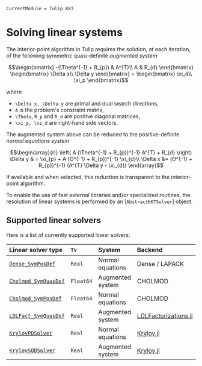 ```@meta
CurrentModule = Tulip.KKT
```

# Solving linear systems

The interior-point algorithm in Tulip requires the solution, at each iteration, of the following symmetric quasi-definite _augmented system_
```math
\begin{bmatrix}
    -(\Theta^{-1} + R_{p}) & A^{T}\\
    A & R_{d}
\end{bmatrix}
\begin{bmatrix}
    \Delta x\\
    \Delta y
\end{bmatrix}
=
\begin{bmatrix}
    \xi_d\\
    \xi_p
\end{bmatrix}
```
where
* ``\Delta x, \Delta y`` are primal and dual search directions,
* ``A`` is the problem's constraint matrix,
* ``\Theta``, ``R_p`` and ``R_d`` are positive diagonal matrices,
* ``\xi_p, \xi_d`` are right-hand side vectors.

The augmented system above can be reduced to the positive-definite _normal equations system_
```math
\begin{array}{rl}
\left(
    A (\Theta^{-1} + R_{p})^{-1} A^{T} + R_{d}
\right)
\Delta y
& =
\xi_{p} + A (Θ^{-1} + R_{p})^{-1} \xi_{d}\\
\Delta x &= (Θ^{-1} + R_{p})^{-1} (A^{T} \Delta y - \xi_{d})
\end{array}
```
If available and when selected, this reduction is transparent to the interior-point algorithm.

To enable the use of fast external libraries and/or specialized routines, the resolution of linear systems is performed by an [`AbstractKKTSolver`] object.


## Supported linear solvers

Here is a list of currently supported linear solvers:

| Linear solver type | `Tv` | System | Backend | Method |
|:-------------------|:-----|:-------|:--------|:-------|
| [`Dense_SymPosDef`](@ref) | `Real` | Normal equations | Dense / LAPACK | Cholesky
| [`Cholmod_SymQuasDef`](@ref) | `Float64` | Augmented system | CHOLMOD | LDLᵀ
| [`Cholmod_SymPosDef`](@ref) | `Float64` | Normal equations | CHOLMOD | Cholesky
| [`LDLFact_SymQuasDef`](@ref) | `Real` | Augmented system | [LDLFactorizations.jl](https://github.com/JuliaSmoothOptimizers/LDLFactorizations.jl) | LDLᵀ
| [`KrylovPDSolver`](@ref) | `Real` | Normal equations | [Krylov.jl](https://github.com/JuliaSmoothOptimizers/Krylov.jl) | Krylov
| [`KrylovSQDSolver`](@ref) | `Real` | Augmented system | [Krylov.jl](https://github.com/JuliaSmoothOptimizers/Krylov.jl) | Krylov
